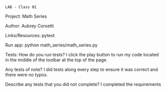 
    LAB - Class 01

Project: Math Series

Author: Aubrey Corsetti

Links/Resources: pytest

Run app: python math_series/math_series.py

Tests: How do you run tests? I click the play button to run my code located in the middle of the toolbar at the top of the page.

Any tests of note? I did tests along every step to ensure it was correct and there were no typos.

Describe any tests that you did not complete? I completed the requirements